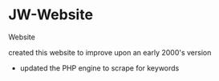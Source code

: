 # JW-Website
Website

created this website to improve upon an early 2000's version
 - updated the PHP engine to scrape for keywords
